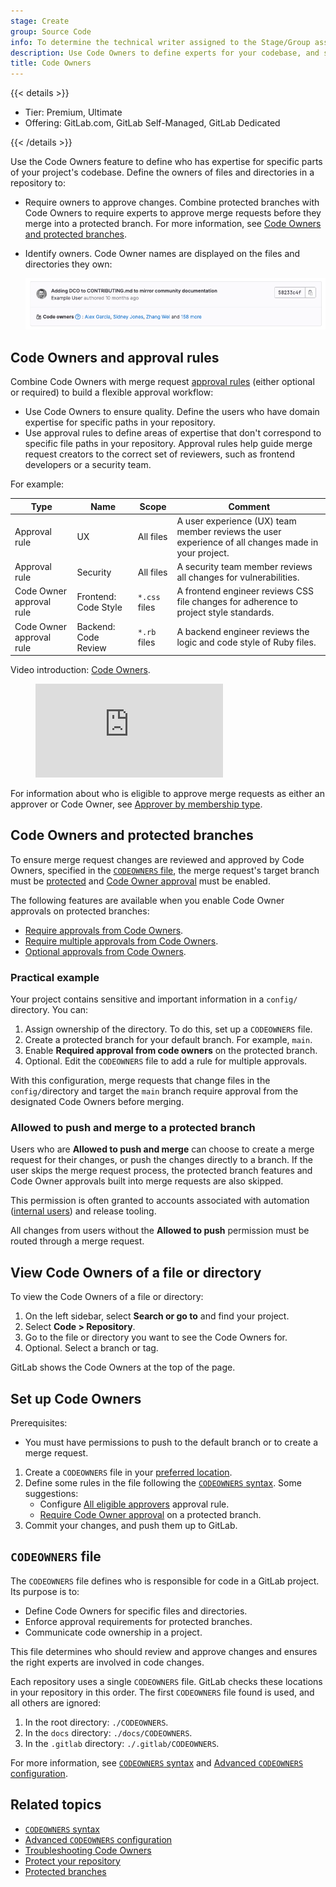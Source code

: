 ```yaml
---
stage: Create
group: Source Code
info: To determine the technical writer assigned to the Stage/Group associated with this page, see https://handbook.gitlab.com/handbook/product/ux/technical-writing/#assignments
description: Use Code Owners to define experts for your codebase, and set review requirements based on file type or location.
title: Code Owners
---
```


{{< details >}}

- Tier: Premium, Ultimate
- Offering: GitLab.com, GitLab Self-Managed, GitLab Dedicated

{{< /details >}}

Use the Code Owners feature to define who has expertise for specific parts of your project's codebase.
Define the owners of files and directories in a repository to:

- Require owners to approve changes. Combine protected branches with Code Owners to require
  experts to approve merge requests before they merge into a protected branch. For more information,
  see [Code Owners and protected branches](#code-owners-and-protected-branches).
- Identify owners. Code Owner names are displayed on the files and directories they own:

  ![Code Owners displayed in UI](img/codeowners_in_UI_v15_10.png)

## Code Owners and approval rules

Combine Code Owners with merge request
[approval rules](../merge_requests/approvals/rules.md) (either optional or required)
to build a flexible approval workflow:

- Use Code Owners to ensure quality. Define the users who have domain expertise
  for specific paths in your repository.
- Use approval rules to define areas of expertise that don't correspond to specific
  file paths in your repository. Approval rules help guide merge request creators to
  the correct set of reviewers, such as frontend developers or a security team.

For example:

| Type | Name | Scope  | Comment    |
|------|------|--------|------------|
| Approval rule            | UX                   | All files     | A user experience (UX) team member reviews the user experience of all changes made in your project. |
| Approval rule            | Security             | All files     | A security team member reviews all changes for vulnerabilities. |
| Code Owner approval rule | Frontend: Code Style | `*.css` files | A frontend engineer reviews CSS file changes for adherence to project style standards. |
| Code Owner approval rule | Backend: Code Review | `*.rb` files  | A backend engineer reviews the logic and code style of Ruby files. |

<div class="video-fallback">
  Video introduction: <a href="https://www.youtube.com/watch?v=RoyBySTUSB0">Code Owners</a>.
</div>
<figure class="video-container">
  <iframe src="https://www.youtube-nocookie.com/embed/RoyBySTUSB0" frameborder="0" allowfullscreen> </iframe>
</figure>

For information about who is eligible to approve merge requests as either an approver or Code Owner, see [Approver by membership type](../merge_requests/approvals/rules.md#approver-by-membership-type).

## Code Owners and protected branches

To ensure merge request changes are reviewed and approved by Code Owners, specified in the
[`CODEOWNERS` file](#codeowners-file), the merge request's target branch must be
[protected](../repository/branches/protected.md)
and [Code Owner approval](../repository/branches/protected.md#require-code-owner-approval) must be enabled.

The following features are available when you enable Code Owner approvals on protected branches:

- [Require approvals from Code Owners](../repository/branches/protected.md#require-code-owner-approval).
- [Require multiple approvals from Code Owners](advanced.md#require-multiple-approvals-from-code-owners).
- [Optional approvals from Code Owners](reference.md#optional-sections).

### Practical example

Your project contains sensitive and important information in a `config/` directory. You can:

1. Assign ownership of the directory. To do this, set up a `CODEOWNERS` file.
1. Create a protected branch for your default branch. For example, `main`.
1. Enable **Required approval from code owners** on the protected branch.
1. Optional. Edit the `CODEOWNERS` file to add a rule for multiple approvals.

With this configuration, merge requests that change files in the `config/`directory and target the `main` branch
require approval from the designated Code Owners before merging.

### Allowed to push and merge to a protected branch

Users who are **Allowed to push and merge** can choose to create a merge request
for their changes, or push the changes directly to a branch. If the user
skips the merge request process, the protected branch features
and Code Owner approvals built into merge requests are also skipped.

This permission is often granted to accounts associated with
automation ([internal users](../../../administration/internal_users.md))
and release tooling.

All changes from users without the **Allowed to push** permission must be routed through a merge request.

## View Code Owners of a file or directory

To view the Code Owners of a file or directory:

1. On the left sidebar, select **Search or go to** and find your project.
1. Select **Code > Repository**.
1. Go to the file or directory you want to see the Code Owners for.
1. Optional. Select a branch or tag.

GitLab shows the Code Owners at the top of the page.

## Set up Code Owners

Prerequisites:

- You must have permissions to push to the default branch or to create a merge request.

1. Create a `CODEOWNERS` file in your [preferred location](#codeowners-file).
1. Define some rules in the file following the [`CODEOWNERS` syntax](reference.md).
   Some suggestions:
   - Configure [All eligible approvers](../merge_requests/approvals/rules.md#code-owners-as-approvers) approval rule.
   - [Require Code Owner approval](../repository/branches/protected.md#require-code-owner-approval) on a protected branch.
1. Commit your changes, and push them up to GitLab.

## `CODEOWNERS` file

The `CODEOWNERS` file defines who is responsible for code in a GitLab project.
Its purpose is to:

- Define Code Owners for specific files and directories.
- Enforce approval requirements for protected branches.
- Communicate code ownership in a project.

This file determines who should review and approve changes and ensures the right
experts are involved in code changes.

Each repository uses a single `CODEOWNERS` file. GitLab checks these locations
in your repository in this order. The first `CODEOWNERS` file found is used, and
all others are ignored:

1. In the root directory: `./CODEOWNERS`.
1. In the `docs` directory: `./docs/CODEOWNERS`.
1. In the `.gitlab` directory: `./.gitlab/CODEOWNERS`.

For more information, see [`CODEOWNERS` syntax](reference.md) and [Advanced `CODEOWNERS` configuration](advanced.md).

## Related topics

- [`CODEOWNERS` syntax](reference.md)
- [Advanced `CODEOWNERS` configuration](advanced.md)
- [Troubleshooting Code Owners](troubleshooting.md)
- [Protect your repository](../repository/repository_protection.md)
- [Protected branches](../repository/branches/protected.md)
